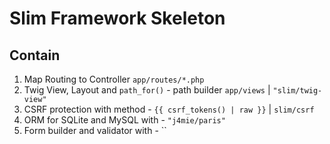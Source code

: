 # Slim Framework Skeleton

## Contain
1. Map Routing to Controller `app/routes/*.php`
2. Twig View, Layout and `path_for()` - path builder `app/views` | `"slim/twig-view"`
3. CSRF protection with method - `{{ csrf_tokens() | raw }}` | `slim/csrf`
4. ORM for SQLite and MySQL with - `"j4mie/paris"`
5. Form builder and validator with - ``